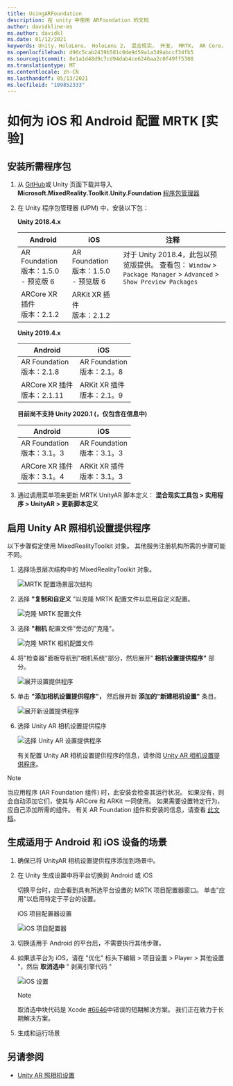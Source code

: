 ```yaml
---
title: UsingARFoundation
description: 在 unity 中使用 ARFoundation 的文档
author: davidkline-ms
ms.author: davidkl
ms.date: 01/12/2021
keywords: Unity，HoloLens， HoloLens 2， 混合现实， 开发， MRTK， AR Core， AR 工具包
ms.openlocfilehash: d96c5cab2439b581c0de9d59a1a349abccf34fb5
ms.sourcegitcommit: 8e1a1d48d9c7cd94dab4ce6246aa2c0f49ff5308
ms.translationtype: MT
ms.contentlocale: zh-CN
ms.lasthandoff: 05/13/2021
ms.locfileid: "109852333"
---
```

# <a name="how-to-configure-mrtk-for-ios-and-android-experimental"></a>如何为 iOS 和 Android 配置 MRTK [实验]

## <a name="install-required-packages"></a>安装所需程序包

1. 从 [GitHub](https://github.com/microsoft/MixedRealityToolkit-Unity/releases/tag/v2.3.0)或 Unity 页面下载并导入 **Microsoft.MixedReality.Toolkit.Unity.Foundation** [程序包管理器](../configuration/usingupm.md)

1. 在 Unity 程序包管理器 (UPM) 中，安装以下包：

    **Unity 2018.4.x**

    | **Android** | **iOS** | 注释 |
    | --- | --- | --- |
    | AR Foundation  <br/> 版本：1.5.0 - 预览版 6 | AR Foundation  <br/> 版本：1.5.0 - 预览版 6 | 对于 Unity 2018.4，此包以预览版提供。 查看包： `Window` > `Package Manager` > `Advanced` > `Show Preview Packages` |
    | ARCore XR 插件 <br/> 版本：2.1.2 | ARKit XR 插件 <br/> 版本：2.1.2 | |

    **Unity 2019.4.x**

    | **Android** | **iOS** |
    | --- | --- |
    | AR Foundation  <br/> 版本：2.1.8 |  AR Foundation  <br/> 版本：2.1。8 |
    | ARCore XR 插件 <br/> 版本：2.1.11 | ARKit XR 插件 <br/> 版本：2.1。9 |

    **目前尚不支持 Unity 2020.1 (，仅包含在信息中)**

    | **Android** | **iOS** |
    | --- | --- |
    | AR Foundation  <br/> 版本：3.1。3 |  AR Foundation  <br/> 版本：3.1。3 |
    | ARCore XR 插件 <br/> 版本：3.1。4 | ARKit XR 插件 <br/> 版本：3.1。3 |

1. 通过调用菜单项来更新 MRTK UnityAR 脚本定义： **混合现实工具包 > 实用程序 > UnityAR > 更新脚本定义**

## <a name="enabling-the-unity-ar-camera-settings-provider"></a>启用 Unity AR 照相机设置提供程序

以下步骤假定使用 MixedRealityToolkit 对象。 其他服务注册机构所需的步骤可能不同。

1. 选择场景层次结构中的 MixedRealityToolkit 对象。

    ![MRTK 配置场景层次结构](../features/images/MRTK_ConfiguredHierarchy.png)

1. 选择 **"复制和自定义** "以克隆 MRTK 配置文件以启用自定义配置。

    ![克隆 MRTK 配置文件](../features/images/camera-system/CloneProfileARFoundation.png)

1. 选择 **"相机** 配置文件"旁边的"克隆"。

    ![克隆 MRTK 相机配置文件](../features/images/camera-system/CloneCameraProfileARFoundation.png)

1. 将"检查器"面板导航到"相机系统"部分，然后展开" **相机设置提供程序"** 部分。

    ![展开设置提供程序](../features/images/camera-system/ExpandProviders.png)

1. 单击 **"添加相机设置提供程序"，** 然后展开新 **添加的"新建相机设置"** 条目。

    ![展开新设置提供程序](../features/images/camera-system/ExpandNewProvider.png)

1. 选择 Unity AR 相机设置提供程序

    ![选择 Unity AR 设置提供程序](../features/images/camera-system/SelectUnityArSettings.png)

    有关配置 Unity AR 相机设置提供程序的信息，请参阅 [Unity AR 相机设置提供程序](../features/camera-system/unity-ar-camera-settings.md)。

> [!NOTE]
> 当应用程序 (AR Foundation 组件) 时，此安装会检查其运行状况。 如果没有，则会自动添加它们，使其与 ARCore 和 ARKit 一同使用。
> 如果需要设置特定行为，应自己添加所需的组件。
> 有关 AR Foundation 组件和安装的信息，请查看 [此文档](https://docs.unity3d.com/Packages/com.unity.xr.arfoundation@2.2/manual/index.html#samples)。

## <a name="building-a-scene-for-android-and-ios-devices"></a>生成适用于 Android 和 iOS 设备的场景

1. 确保已将 UnityAR 相机设置提供程序添加到场景中。

1. 在 Unity 生成设置中将平台切换到 Android 或 iOS

    切换平台时，应会看到具有所选平台设置的 MRTK 项目配置器窗口。  单击"应用"以启用特定于平台的设置。

    iOS 项目配置器设置

    ![iOS 项目配置器](../features/images/camera-system/MRTKProjectConfigurator.png)

1. 切换适用于 Android 的平台后，不需要执行其他步骤。

1. 如果该平台为 iOS，请在 "优化" 标头下编辑 > 项目设置 > Player > 其他设置 "，然后 **取消选中** " 剥离引擎代码 "

    ![iOS 设置](../features/images/camera-system/UncheckStripEngineCodeiOS.png)

    > [!NOTE]
    > 取消选中块代码是 Xcode [#6646](https://github.com/microsoft/MixedRealityToolkit-Unity/issues/6646)中错误的短期解决方案。  我们正在致力于长期解决方案。

1. 生成和运行场景

## <a name="see-also"></a>另请参阅

- [Unity AR 照相机设置](../features/camera-system/unity-ar-camera-settings.md)
